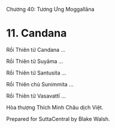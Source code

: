 

Chương 40: Tương Ưng Moggallāna

# 11\. Candana

Rồi Thiên tử Candana …

Rồi Thiên tử Suyāma …

Rồi Thiên tử Santusita …

Rồi Thiên chủ Sunimmita …

Rồi Thiên tử Vasavattī …

Hòa thượng Thích Minh Châu dịch Việt.

Prepared for SuttaCentral by Blake Walsh.